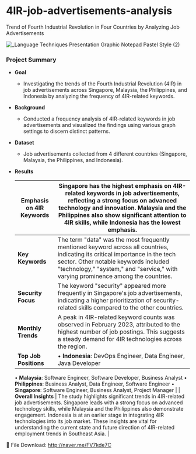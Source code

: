 # 4IR-job-advertisements-analysis
Trend of Fourth Industrial Revolution in Four Countries by Analyzing Job Advertisements


![_Language Techniques Presentation Graphic Notepad Pastel Style (2)](https://github.com/user-attachments/assets/dc4c4135-a28d-49dd-8bd8-2f0118f0888d)




### Project Summary

- **Goal**
    - Investigating the trends of the Fourth Industrial Revolution (4IR) in job advertisements across Singapore, Malaysia, the Philippines, and Indonesia by analyzing the frequency of 4IR-related keywords.
- **Background**
    - Conducted a frequency analysis of 4IR-related keywords in job advertisements and visualized the findings using various graph settings to discern distinct patterns.
- **Dataset**
    - Job advertisements collected from 4 different countries (Singapore, Malaysia, the Philippines, and Indonesia).
- **Results**
    
    
    | **Emphasis on 4IR Keywords** | Singapore has the highest emphasis on 4IR-related keywords in job advertisements, reflecting a strong focus on advanced technology and innovation. Malaysia and the Philippines also show significant attention to 4IR skills, while Indonesia has the lowest emphasis. |
    | --- | --- |
    | **Key Keywords** | The term "data" was the most frequently mentioned keyword across all countries, indicating its critical importance in the tech sector. Other notable keywords included "technology," "system," and "service," with varying prominence among the countries. |
    | **Security Focus** | The keyword "security" appeared more frequently in Singapore's job advertisements, indicating a higher prioritization of security-related skills compared to the other countries. |
    | **Monthly Trends** | A peak in 4IR-related keyword counts was observed in February 2023, attributed to the highest number of job postings. This suggests a steady demand for 4IR technologies across the region. |
    | **Top Job Positions** | • **Indonesia**: DevOps Engineer, Data Engineer, Java Developer
    • **Malaysia**: Software Engineer, Software Developer, Business Analyst
    • **Philippines**: Business Analyst, Data Engineer, Software Engineer
    • **Singapore**: Software Engineer, Business Analyst, Project Manager |
    | **Overall Insights** | The study highlights significant trends in 4IR-related job advertisements. Singapore leads with a strong focus on advanced technology skills, while Malaysia and the Philippines also demonstrate engagement. Indonesia is at an earlier stage in integrating 4IR technologies into its job market. These insights are vital for understanding the current state and future direction of 4IR-related employment trends in Southeast Asia. |
    

📎 File Download: http://naver.me/FV7kde7C <be>
